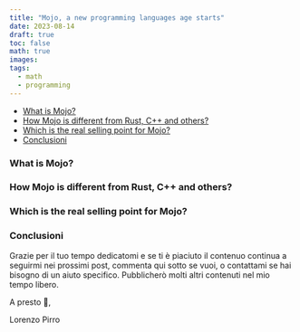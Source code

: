 ```yaml
---
title: "Mojo, a new programming languages age starts"
date: 2023-08-14
draft: true
toc: false
math: true
images:
tags:
  - math
  - programming
---
```


- [What is Mojo?](#what-is-mojo)
- [How Mojo is different from Rust, C++ and others?](#how-mojo-is-different-from-rust-c-and-others)
- [Which is the real selling point for Mojo?](#which-is-the-real-selling-point-for-mojo)
- [Conclusioni](#conclusioni)


### What is Mojo?


### How Mojo is different from Rust, C++ and others?


### Which is the real selling point for Mojo?


### Conclusioni
Grazie per il tuo tempo dedicatomi e se ti è piaciuto il contenuo continua a seguirmi
nei prossimi post, commenta qui sotto se vuoi, o contattami se hai bisogno di un aiuto specifico. Pubblicherò molti altri contenuti nel mio tempo libero.

A presto 👋,

Lorenzo Pirro